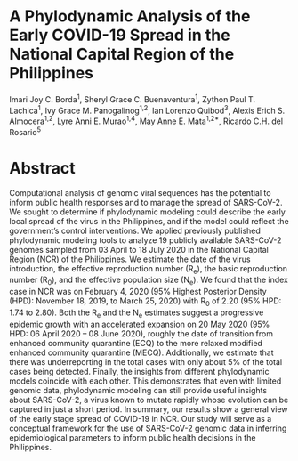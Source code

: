 # A Phylodynamic Analysis of the Early COVID-19 Spread in the National Capital Region of the Philippines

Imari Joy C. Borda<sup>1</sup>, Sheryl Grace C. Buenaventura<sup>1</sup>,  Zython Paul T. Lachica<sup>1</sup>, Ivy Grace M. Panogalinog<sup>1,2</sup>, Ian Lorenzo Quibod<sup>3</sup>, Alexis Erich S. Almocera<sup>1,2</sup>, Lyre Anni E. Murao<sup>1,4</sup>, May Anne E. Mata<sup>1,2*</sup>, Ricardo C.H. del Rosario<sup>5</sup>

# Abstract

Computational analysis of genomic viral sequences has the potential to inform public health responses and to manage the spread of SARS-CoV-2. We sought to determine if phylodynamic modeling could describe the early local spread of the virus in the Philippines, and if the model could reflect the government’s control interventions. We applied previously published phylodynamic modeling tools to analyze 19 publicly available SARS-CoV-2 genomes sampled from 03 April to 18 July 2020 in the National Capital Region (NCR) of the Philippines. We estimate the date of the virus introduction, the effective reproduction number (R<sub>e</sub>), the basic reproduction number (R<sub>0</sub>), and the effective population size (N<sub>e</sub>). We found that the index case in NCR was on February 4, 2020 (95% Highest Posterior Density (HPD): November 18, 2019, to March 25, 2020) with R<sub>0</sub> of 2.20 (95% HPD: 1.74 to 2.80). Both the R<sub>e</sub> and the N<sub>e</sub> estimates suggest a progressive epidemic growth with an accelerated expansion on 20 May 2020 (95% HPD: 06 April 2020 – 08 June 2020), roughly the date of transition from  enhanced community quarantine (ECQ) to the more relaxed modified enhanced community quarantine (MECQ). Additionally, we estimate that there was underreporting in the total cases with only about 5% of the total cases being detected. Finally, the insights from different phylodynamic models coincide with each other. This demonstrates that even with limited genomic data, phylodynamic modeling can still provide useful insights about SARS-CoV-2, a virus  known to mutate rapidly whose evolution can be captured in just a short period. In summary, our results show a general view of the early stage spread of COVID-19 in NCR. Our study will serve as a conceptual framework for the use of SARS-CoV-2 genomic data in inferring epidemiological parameters to inform public health decisions in the Philippines.